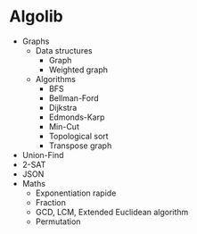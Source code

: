 # Algolib

- Graphs
    - Data structures
        - Graph
        - Weighted graph
    - Algorithms
        - BFS
        - Bellman-Ford
        - Dijkstra
        - Edmonds-Karp
        - Min-Cut
        - Topological sort
        - Transpose graph
- Union-Find
- 2-SAT
- JSON
- Maths
    - Exponentiation rapide
    - Fraction
    - GCD, LCM, Extended Euclidean algorithm
    - Permutation
